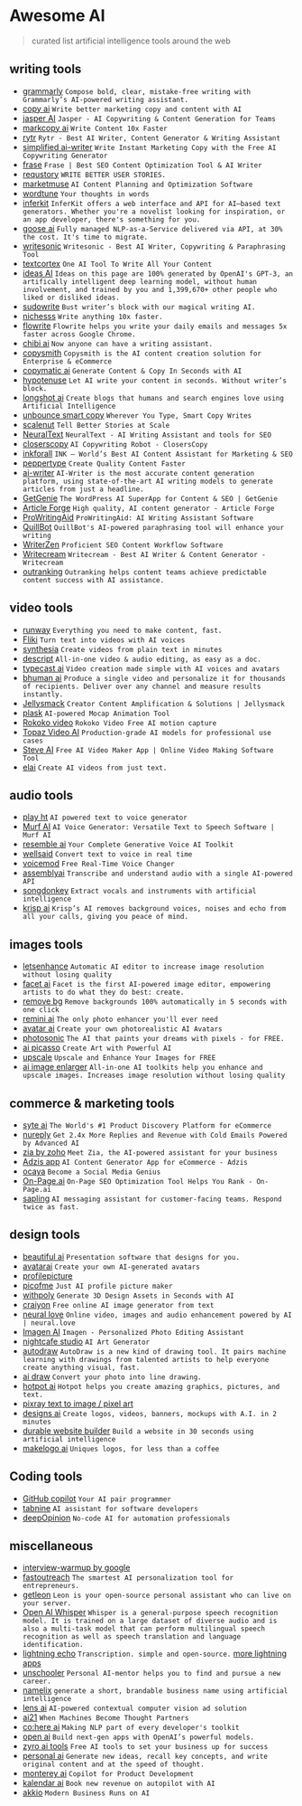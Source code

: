 # Awesome AI
> curated list artificial intelligence tools around the web


## writing tools
- [grammarly](https://www.grammarly.com/?ref=awesomeAI) `Compose bold, clear, mistake-free writing with Grammarly’s AI-powered writing assistant.`
- [copy ai](https://www.copy.ai/?ref=awesomeAI) `Write better marketing copy and content with AI`
- [jasper AI](https://www.jasper.ai/?ref=awesomeAI) `Jasper - AI Copywriting & Content Generation for Teams`
- [markcopy ai](https://www.markcopy.ai/?ref=awesomeAI) `Write Content 10x Faster`
- [rytr](https://rytr.me/?ref=awesomeAI) `Rytr - Best AI Writer, Content Generator & Writing Assistant`
- [simplified ai-writer](https://simplified.com/ai-writer/?ref=awesomeAI) `Write Instant Marketing Copy with the Free AI Copywriting Generator`
- [frase](https://www.frase.io/?ref=awesomeAI) `Frase | Best SEO Content Optimization Tool & AI Writer`
- [requstory](https://requstory.com/?ref=awesomeAI) `WRITE BETTER USER STORIES.`
- [marketmuse](https://www.marketmuse.com/?ref=awesomeAI) `AI Content Planning and Optimization Software`
- [wordtune](https://www.wordtune.com/?ref=awesomeAI) `Your thoughts in words`
- [inferkit](https://inferkit.com/?ref=awesomeAI) `InferKit offers a web interface and API for AI–based text generators. Whether you're a novelist looking for inspiration, or an app developer, there's something for you.`
- [goose ai](https://goose.ai/?ref=awesomeAI) `Fully managed NLP-as-a-Service delivered via API, at 30% the cost. It's time to migrate.`
- [writesonic](https://writesonic.com/?ref=awesomeAI) `Writesonic - Best AI Writer, Copywriting & Paraphrasing Tool`
- [textcortex](https://textcortex.com/?ref=awesomeAI) `One AI Tool To Write All Your Content`
- [ideas AI](https://ideasai.com/?ref=awesomeAI) `Ideas on this page are 100% generated by OpenAI's GPT-3, an artifically intelligent deep learning model, without human involvement, and trained by you and 1,399,670+ other people who liked or disliked ideas.`
- [sudowrite](https://www.sudowrite.com/?ref=awesomeAI) `Bust writer’s block with our magical writing AI.`
- [nichesss](https://nichesss.com/?ref=awesomeAI) `Write anything 10x faster.`
- [flowrite](https://www.flowrite.com/?ref=awesomeAI) `Flowrite helps you write your daily emails and messages 5x faster across Google Chrome.`
- [chibi ai](https://chibi.ai/?ref=awesomeAI) `Now anyone can have a writing assistant.`
- [copysmith](https://copysmith.ai/?ref=awesomeAI) `Copysmith is the AI content creation solution for Enterprise & eCommerce`
- [copymatic ai](https://copymatic.ai/?ref=awesomeAI) `Generate Content & Copy In Seconds with AI`
- [hypotenuse](https://www.hypotenuse.ai/?ref=awesomeAI) `Let AI write your content in seconds. Without writer’s block.`
- [longshot ai](https://www.longshot.ai/?ref=awesomeAI) `Create blogs that humans and search engines love using Artificial Intelligence`
- [unbounce smart copy](https://unbounce.com/product/smart-copy/?ref=awesomeAI) `Wherever You Type, Smart Copy Writes`
- [scalenut](https://www.scalenut.com/?ref=awesomeAI) `Tell Better Stories at Scale`
- [NeuralText](https://www.neuraltext.com/?ref=awesomeAI) `NeuralText - AI Writing Assistant and tools for SEO`
- [closerscopy](https://www.closerscopy.com/?ref=awesomeAI) `AI Copywriting Robot - ClosersCopy`
- [inkforall](https://inkforall.com/?ref=awesomeAI) `INK – World’s Best AI Content Assistant for Marketing & SEO`
- [peppertype](https://www.peppertype.ai/?ref=awesomeAI) `Create Quality Content Faster`
- [ai-writer](https://ai-writer.com/?ref=awesomeAI) `AI-Writer is the most accurate content generation platform, using state-of-the-art AI writing models to generate articles from just a headline.`
- [GetGenie](https://getgenie.ai/?ref=awesomeAI) `The WordPress AI SuperApp for Content & SEO | GetGenie`
- [Article Forge](https://www.articleforge.com/?ref=awesomeAI) `High quality, AI content generator - Article Forge`
- [ProWritingAid](https://prowritingaid.com/?ref=awesomeAI) `ProWritingAid: AI Writing Assistant Software`
- [QuillBot](https://quillbot.com/?ref=awesomeAI) `QuillBot's AI-powered paraphrasing tool will enhance your writing`
- [WriterZen](https://writerzen.net/?ref=awesomeAI) `Proficient SEO Content Workflow Software`
- [Writecream](https://www.writecream.com/?ref=awesomeAI) `Writecream - Best AI Writer & Content Generator - Writecream`
- [outranking](https://www.outranking.io/?ref=awesomeAI) `Outranking helps content teams achieve predictable content success with AI assistance.`

## video tools
- [runway](https://runwayml.com/?ref=awesomeAI) `Everything you need to make content, fast.`
- [Fliki](https://fliki.ai/?ref=awesomeAI) `Turn text into videos with AI voices`
- [synthesia](https://www.synthesia.io/?ref=awesomeAI) `Create videos from plain text in minutes`
- [descript](https://www.descript.com/?ref=awesomeAI) `All-in-one video & audio editing, as easy as a doc.`
- [typecast ai](https://typecast.ai/?ref=awesomeAI) `Video creation made simple with AI voices and avatars`
- [bhuman ai](https://www.bhuman.ai/?ref=awesomeAI) `Produce a single video and personalize it for thousands of recipients. Deliver over any channel and measure results instantly.`
- [Jellysmack](https://jellysmack.com/?ref=awesomeAI) `Creator Content Amplification & Solutions | Jellysmack`
- [plask](https://plask.ai/?ref=awesomeAI) `AI-powered Mocap Animation Tool`
- [Rokoko video](https://www.rokoko.com/products/video/?ref=awesomeAI) `Rokoko Video Free AI motion capture`
- [Topaz Video AI](https://www.topazlabs.com/topaz-video-ai/?ref=awesomeAI) `Production-grade AI models for professional use cases`
- [Steve AI](https://www.steve.ai/?ref=awesomeAI) `Free AI Video Maker App | Online Video Making Software Tool`
- [elai](https://elai.io/?ref=awesomeAI) `Create AI videos from just text.`

## audio tools
- [play ht](https://play.ht/?ref=awesomeAI) `AI powered text to voice generator`
- [Murf AI](https://murf.ai/?ref=awesomeAI) `AI Voice Generator: Versatile Text to Speech Software | Murf AI`
- [resemble ai](https://www.resemble.ai/?ref=awesomeAI) `Your Complete Generative Voice AI Toolkit`
- [wellsaid](https://wellsaidlabs.com/?ref=awesomeAI) `Convert text to voice in real time`
- [voicemod](https://www.voicemod.net/?ref=awesomeAI) `Free Real-Time Voice Changer`
- [assemblyai](https://www.assemblyai.com/?ref=awesomeAI) `Transcribe and understand audio with a single AI-powered API`
- [songdonkey](https://songdonkey.ai/?ref=awesomeAI) `Extract vocals and instruments with artificial intelligence`
- [krisp ai](https://krisp.ai/?ref=awesomeAI) `Krisp’s AI removes background voices, noises and echo from all your calls, giving you peace of mind.`

## images tools
- [letsenhance](https://letsenhance.io/?ref=awesomeAI) `Automatic AI editor to increase image resolution without losing quality`
- [facet ai](https://facet.ai/?ref=awesomeAI) `Facet is the first AI-powered image editor, empowering artists to do what they do best: create.`
- [remove bg](https://www.remove.bg/?ref=awesomeAI) `Remove backgrounds 100% automatically in 5 seconds with one click`
- [remini ai](https://remini.ai/?ref=awesomeAI) `The only photo enhancer you'll ever need`
- [avatar ai](https://avatarai.me/?ref=awesomeAI) `Create your own photorealistic AI Avatars`
- [photosonic](https://photosonic.writesonic.com/?ref=awesomeAI) `The AI that paints your dreams with pixels - for FREE.`
- [ai picasso](https://aipicasso.studio.site/?ref=awesomeAI) `Create Art with Powerful AI`
- [upscale](https://www.upscale.media/?ref=awesomeAI) `Upscale and Enhance Your Images for FREE`
- [ai image enlarger](https://imglarger.com/?ref=awesomeAI) `All-in-one AI toolkits help you enhance and upscale images. Increases image resolution without losing quality`

## commerce & marketing tools
- [syte ai](https://www.syte.ai/?ref=awesomeAI) `The World's #1 Product Discovery Platform for eCommerce`
- [nureply](https://nureply.com/?ref=awesomeAI) `Get 2.4x More Replies and Revenue with Cold Emails Powered by Advanced AI`
- [zia by zoho](https://www.zoho.com/zia/?ref=awesomeAI) `Meet Zia, the AI-powered assistant for your business`
- [Adzis app](https://app.adzis.com/?ref=awesomeAI) `AI Content Generator App for eCommerce - Adzis`
- [ocaya](https://www.ocoya.com/?ref=awesomeAI) `Become a Social Media Genius`
- [On-Page.ai](https://on-page.ai/?ref=awesomeAI) `On-Page SEO Optimization Tool Helps You Rank - On-Page.ai`
- [sapling](https://sapling.ai/?ref=awesomeAI) `AI messaging assistant for customer-facing teams. Respond twice as fast.`

## design tools
- [beautiful ai](https://www.beautiful.ai/?ref=awesomeAI) `Presentation software that designs for you.`
- [avatarai](https://avatarai.me/?ref=awesomeAI) `Create your own AI-generated avatars`
- [profilepicture](https://www.profilepicture.ai/?ref=awesomeAI)
- [picofme](https://picofme.io/?ref=awesomeAI) `Just AI profile picture maker`
- [withpoly](https://withpoly.com/?ref=awesomeAI) `Generate 3D Design Assets in Seconds with AI`
- [craiyon](https://www.craiyon.com/?ref=awesomeAI) `Free online AI image generator from text`
- [neural love](https://neural.love/?ref=awesomeAI) `Online video, images and audio enhancement powered by AI | neural.love`
- [Imagen AI](https://imagen-ai.com/?ref=awesomeAI) `Imagen - Personalized Photo Editing Assistant`
- [nightcafe studio](https://nightcafe.studio/?ref=awesomeAI) `AI Art Generator`
- [autodraw](https://www.autodraw.com/?ref=awesomeAI) `AutoDraw is a new kind of drawing tool. It pairs machine learning with drawings from talented artists to help everyone create anything visual, fast.`
- [ai draw](https://ai-draw.tokyo/en/?ref=awesomeAI) `Convert your photo into line drawing.`
- [hotpot ai](https://hotpot.ai/?ref=awesomeAI) `Hotpot helps you create amazing graphics, pictures, and text.`
- [pixray text to image / pixel art](https://pixray.gob.io/?ref=awesomeAI)
- [designs ai](https://designs.ai/?ref=awesomeAI) `Create logos, videos, banners, mockups with A.I. in 2 minutes`
- [durable website builder](https://durable.co/ai-website-builder/?ref=awesomeAI) `Build a website in 30 seconds using artificial intelligence`
- [makelogo ai](https://makelogoai.com/?ref=awesomeAI) `Uniques logos, for less than a coffee`

## Coding tools
- [GitHub copilot](https://github.com/features/copilot/?ref=awesomeAI) `Your AI pair programmer`
- [tabnine](https://www.tabnine.com/?ref=awesomeAI) `AI assistant for software developers`
- [deepOpinion](https://go.deepopinion.ai/?ref=awesomeAI) `No-code AI for automation professionals`

## miscellaneous
- [interview-warmup by google](https://grow.google/certificates/interview-warmup/?ref=awesomeAI)
- [fastoutreach](https://www.fastoutreach.ai/?ref=awesomeAI) `The smartest AI personalization tool for entrepreneurs.`
- [getleon](https://getleon.ai/?ref=awesomeAI) `Leon is your open-source personal assistant who can live on your server.`
- [Open AI Whisper](https://github.com/openai/whisper/?ref=awesomeAI) `Whisper is a general-purpose speech recognition model. It is trained on a large dataset of diverse audio and is also a multi-task model that can perform multilingual speech recognition as well as speech translation and language identification.`
- [lightning echo](https://lightning.ai/echo/view/home/?ref=awesomeAI) `Transcription. simple and open-source.` [more lightning apps](https://lightning.ai/apps/?ref=awesomeAI)
- [unschooler](https://unschooler.me/?ref=awesomeAI) `Personal AI-mentor helps you to find and pursue a new career.`
- [namelix](https://namelix.com/?ref=awesomeAI) `generate a short, brandable business name using artificial intelligence`
- [lens ai](https://lens-ai.com/?ref=awesomeAI) `AI-powered contextual computer vision ad solution`
- [ai21](https://www.ai21.com/?ref=awesomeAI) `When Machines Become Thought Partners`
- [co:here ai](https://cohere.ai/?ref=awesomeAI) `Making NLP part of every developer's toolkit`
- [open ai](https://openai.com/api/?ref=awesomeAI) `Build next-gen apps with OpenAI’s powerful models.`
- [zyro ai tools](https://zyro.com/tools/?ref=awesomeAI) `Free AI tools to set your business up for success`
- [personal ai](https://www.personal.ai/?ref=awesomeAI) `Generate new ideas, recall key concepts, and write original content and at the speed of thought.`
- [monterey ai](https://www.monterey.ai/?ref=awesomeAI) `Copilot for Product Development`
- [kalendar ai](https://www.kalendar.ai/?ref=awesomeAI) `Book new revenue on autopilot with AI`
- [akkio](https://www.akkio.com/?ref=awesomeAI) `Modern Business Runs on AI`
